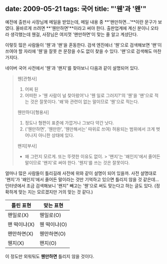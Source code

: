 date: 2009-05-21
tags: 국어
title: "'웬'과 '왠'"
---
예전에 출판사 사장님께 메일을 받았는데, 메일 내용 중 **'왠만하면...'**이란 문구가 보였다. 올바르게 쓰려면 **'웬만하면'**이라고 써야 한다. 출판업계에 계신 분이니 오타라 생각했는데 웬걸, 사장님은 여지껏 '왠만하면'이 맞는 줄 알고 계셨단다.
<!--more-->

이렇듯 많은 사람들이 '웬'과 '왠'을 혼동한다. 검색 엔진에너 '웬'으로 검색해보면 '왠'이 쓰여야 할 자리에 '웬'을 잘못 쓴 문장을 수도 없이 찾을 수 있다. '왠'으로 검색해도 마찬가지다.

네이버 국어 사전에서 '웬'과 '왠지'를 찾아보니 다음과 같이 설명되어 있다.


>웬[관형사]
>
>1. 어찌 된
>2. 어떠한 > '웬 사람이 널 찾아왔어'나 '웬 일로 그러지?'의 '웬'을 '왠'으로 적는 것은 잘못이다. '왜'와 관련이 없는 말이므로 '웬'으로 적는다.
>
>웬만하다[형용사]
>1. 정도나 형편이 표준에 가깝거나 그보다 약간 낫다.
>2. ('웬만하면', '웬만한', '웬만해서는' 따위로 쓰여) 허용되는 범위에서 크게 벗어나지 아니한 상태에 있다.
>
>왠지[부사]
>* 왜 그런지 모르게. 또는 뚜렷한 이유도 없이. > '왠지'는 '왜인지'에서 줄어든 말이므로 '왠지'로 써야 한다. '웬지'를 쓰는 것은 잘못이다.


얼마나 많은 사람들이 틀리길래 사전에 위와 같이 설명이 되어 있을까. 사전 설명대로 '왠지'가 '왜인지'에서 줄어든 말이라는 것만 기억하고 있으면 틀리지 않을 것 같은데... 인터넷에서 조금 검색해보니 '왠지" 빼고는 '웬'으로 써도 맞는다고 하는 글도 있다. (정확하게 맞는 지는 모르겠지만 거의 맞는 것 같다.)

| 틀린 표현    | 맞는 표현
|-------------|--------
| 왠일로(X)    |웬일로(O)
| 왠 떡이냐(X) | 웬 떡이냐(O)
| 왠만하면(X)  | 웬만하면(O)
| 웬지(X)      |왠지(O)

이 정도만 외워둬도 **웬만하면** 틀리지 않을 것이다.
